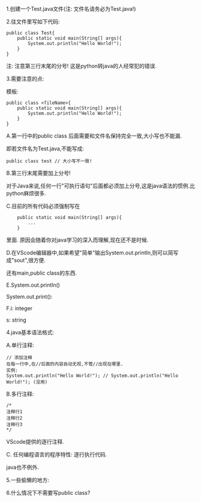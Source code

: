 1.创建一个Test.java文件(注: 文件名请务必为Test.java!)



2.往文件里写如下代码:

```
public class Test{
	public static void main(String[] args){
		System.out.println("Hello World!");
	}
}
```

注: 注意第三行末尾的分号! 这是python转java的人经常犯的错误.



3.需要注意的点:

模板:

```
public class <fileName>{
	public static void main(String[] args){
		System.out.println("Hello World!");
	}
}
```



A.第一行中的public class 后面需要和文件名保持完全一致,大小写也不能漏.

即若文件名为Test.java,不能写成:

```
public class test // 大小写不一致!
```



B.第三行末尾需要加上分号!

对于Java来说,任何一行"可执行语句"后面都必须加上分号,这是java语法的惯例.比python麻烦很多.



C.目前的所有代码必须强制写在

```
	public static void main(String[] args){
		...
	}
```

里面. 原因会随着你对java学习的深入而理解,现在还不是时候.



D.在VScode编辑器中,如果希望"简单"输出System.out.println,则可以简写成"sout",很方便.

还有main,public class的东西.



E.System.out.println()

System.out.print(): 



F.i: integer

s: string

4.java基本语法格式:

A.单行注释:

```
// 添加注释
在每一行中,在//后面的内容自动无视,不管//出现在哪里.
实例:
System.out.println("Hello World!"); // System.out.println("Hello World!"); (没用)
```

B.多行注释:

```
/*
注释行1
注释行2
注释行3
*/
```

VScode提供的逐行注释.



C. 任何编程语言的程序特性: 逐行执行代码.

java也不例外.



5.一些偷懒的地方:



6.什么情况下不需要写public class?

